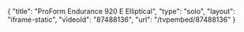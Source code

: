 {
    "title": "ProForm Endurance 920 E Elliptical",
    "type": "solo",
    "layout": "iframe-static",
    "videoId": "87488136",
    "url": "\/tvpembed\/87488136"
}